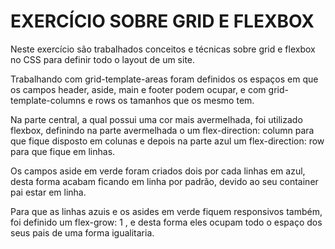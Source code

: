 # EXERCÍCIO SOBRE GRID E FLEXBOX

Neste exercício são trabalhados conceitos e técnicas sobre grid e flexbox no CSS para definir todo o layout de um site.

Trabalhando com grid-template-areas foram definidos os espaços em que os campos header, aside, main e footer podem ocupar, e com grid-template-columns e rows os tamanhos que os mesmo tem.

Na parte central, a qual possui uma cor mais avermelhada, foi utilizado flexbox, definindo na parte avermelhada o um flex-direction: column para que fique disposto em colunas e depois na parte azul um flex-direction: row para que fique em linhas.

Os campos aside em verde foram criados dois por cada linhas em azul, desta forma acabam ficando em linha por padrão, devido ao seu container pai estar em linha.

Para que as linhas azuis e os asides em verde fiquem responsivos também, foi definido um flex-grow: 1 , e desta forma eles ocupam todo o espaço dos seus pais de uma forma igualitaria.